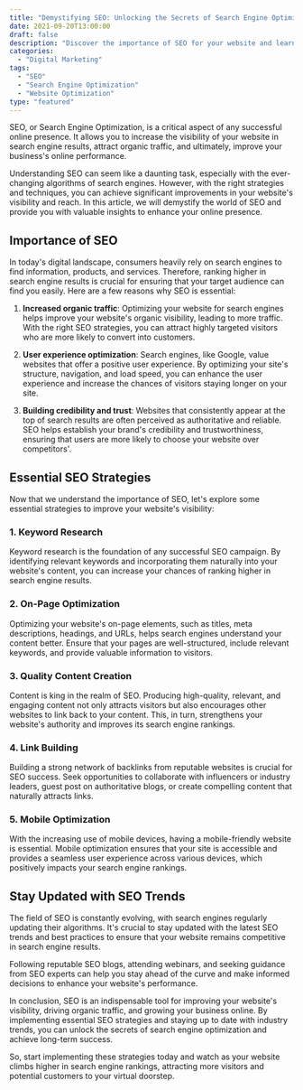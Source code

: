 ```yaml
---
title: "Demystifying SEO: Unlocking the Secrets of Search Engine Optimization"
date: 2021-09-20T13:00:00
draft: false
description: "Discover the importance of SEO for your website and learn essential strategies to improve your online presence."
categories: 
  - "Digital Marketing"
tags: 
  - "SEO"
  - "Search Engine Optimization"
  - "Website Optimization"
type: "featured"
---
```


SEO, or Search Engine Optimization, is a critical aspect of any successful online presence. It allows you to increase the visibility of your website in search engine results, attract organic traffic, and ultimately, improve your business's online performance.

Understanding SEO can seem like a daunting task, especially with the ever-changing algorithms of search engines. However, with the right strategies and techniques, you can achieve significant improvements in your website's visibility and reach. In this article, we will demystify the world of SEO and provide you with valuable insights to enhance your online presence.

## Importance of SEO

In today's digital landscape, consumers heavily rely on search engines to find information, products, and services. Therefore, ranking higher in search engine results is crucial for ensuring that your target audience can find you easily. Here are a few reasons why SEO is essential:

1. **Increased organic traffic**: Optimizing your website for search engines helps improve your website's organic visibility, leading to more traffic. With the right SEO strategies, you can attract highly targeted visitors who are more likely to convert into customers.

2. **User experience optimization**: Search engines, like Google, value websites that offer a positive user experience. By optimizing your site's structure, navigation, and load speed, you can enhance the user experience and increase the chances of visitors staying longer on your site.

3. **Building credibility and trust**: Websites that consistently appear at the top of search results are often perceived as authoritative and reliable. SEO helps establish your brand's credibility and trustworthiness, ensuring that users are more likely to choose your website over competitors'.

## Essential SEO Strategies

Now that we understand the importance of SEO, let's explore some essential strategies to improve your website's visibility:

### 1. Keyword Research

Keyword research is the foundation of any successful SEO campaign. By identifying relevant keywords and incorporating them naturally into your website's content, you can increase your chances of ranking higher in search engine results.

### 2. On-Page Optimization

Optimizing your website's on-page elements, such as titles, meta descriptions, headings, and URLs, helps search engines understand your content better. Ensure that your pages are well-structured, include relevant keywords, and provide valuable information to visitors.

### 3. Quality Content Creation

Content is king in the realm of SEO. Producing high-quality, relevant, and engaging content not only attracts visitors but also encourages other websites to link back to your content. This, in turn, strengthens your website's authority and improves its search engine rankings.

### 4. Link Building

Building a strong network of backlinks from reputable websites is crucial for SEO success. Seek opportunities to collaborate with influencers or industry leaders, guest post on authoritative blogs, or create compelling content that naturally attracts links.

### 5. Mobile Optimization

With the increasing use of mobile devices, having a mobile-friendly website is essential. Mobile optimization ensures that your site is accessible and provides a seamless user experience across various devices, which positively impacts your search engine rankings.

## Stay Updated with SEO Trends

The field of SEO is constantly evolving, with search engines regularly updating their algorithms. It's crucial to stay updated with the latest SEO trends and best practices to ensure that your website remains competitive in search engine results.

Following reputable SEO blogs, attending webinars, and seeking guidance from SEO experts can help you stay ahead of the curve and make informed decisions to enhance your website's performance.

In conclusion, SEO is an indispensable tool for improving your website's visibility, driving organic traffic, and growing your business online. By implementing essential SEO strategies and staying up to date with industry trends, you can unlock the secrets of search engine optimization and achieve long-term success.

So, start implementing these strategies today and watch as your website climbs higher in search engine rankings, attracting more visitors and potential customers to your virtual doorstep.

